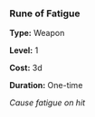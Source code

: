 ### Rune of Fatigue

**Type:** Weapon

**Level:** 1

**Cost:** 3d

**Duration:** One-time

_Cause fatigue on hit_

